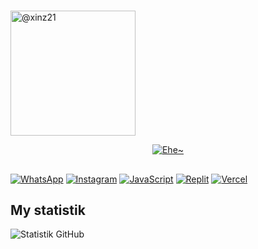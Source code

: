 # 
<a href="https://github.com/xinz21">
<img src="https://files.catbox.moe/vhv1xp.jpg" width="200" alt="@xinz21">
</a>
<p align="center">
  <a href="https://github.com/Xinz21"><img src="http://readme-typing-svg.herokuapp.com?color=7FFF00&center=true&vCenter=true&multiline=false&lines=Welcome+To+My+Github+Profile;XinZ" alt="Ehe~">
</p> 
    
##
 [![WhatsApp](https://img.shields.io/badge/WhatsApp-25D366?style=flat&logo=whatsapp&logoColor=white)](https://wa.me/6288802101736)
 [![Instagram](https://img.shields.io/badge/Instagram-E4405F?style=flat&logo=instagram&logoColor=white)](https://www.instagram.com/takashiizuki0/)
 [![JavaScript](https://img.shields.io/badge/JavaScript-F7DF1E?style=flat&logo=javascript&logoColor=black)](https://www.javascript.com/)
 [![Replit](https://img.shields.io/badge/Replit-667881?style=flat&logo=replit&logoColor=white)](https://replit.com/@lanzx20])
 [![Vercel](https://img.shields.io/badge/Vercel-000000?style=flat&logo=vercel&logoColor=white)](https://vercel.com/[username_Vercel_kamu])
##

##  My statistik
![Statistik GitHub](https://github-readme-stats.vercel.app/api?username=xinz21&show_icons=true&theme=radical)
